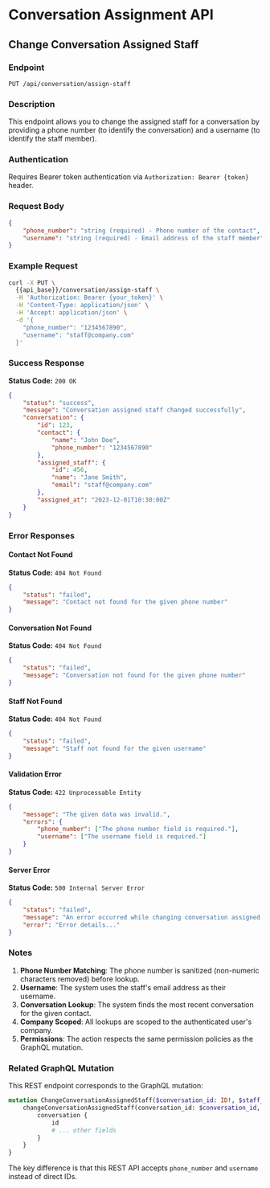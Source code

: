 # Conversation Assignment API

## Change Conversation Assigned Staff

### Endpoint
```
PUT /api/conversation/assign-staff
```

### Description
This endpoint allows you to change the assigned staff for a conversation by providing a phone number (to identify the conversation) and a username (to identify the staff member).

### Authentication
Requires Bearer token authentication via `Authorization: Bearer {token}` header.

### Request Body
```json
{
    "phone_number": "string (required) - Phone number of the contact",
    "username": "string (required) - Email address of the staff member"
}
```

### Example Request
```bash
curl -X PUT \
  {{api_base}}/conversation/assign-staff \
  -H 'Authorization: Bearer {your_token}' \
  -H 'Content-Type: application/json' \
  -H 'Accept: application/json' \
  -d '{
    "phone_number": "1234567890",
    "username": "staff@company.com"
  }'
```

### Success Response
**Status Code:** `200 OK`

```json
{
    "status": "success",
    "message": "Conversation assigned staff changed successfully",
    "conversation": {
        "id": 123,
        "contact": {
            "name": "John Doe",
            "phone_number": "1234567890"
        },
        "assigned_staff": {
            "id": 456,
            "name": "Jane Smith",
            "email": "staff@company.com"
        },
        "assigned_at": "2023-12-01T10:30:00Z"
    }
}
```

### Error Responses

#### Contact Not Found
**Status Code:** `404 Not Found`
```json
{
    "status": "failed",
    "message": "Contact not found for the given phone number"
}
```

#### Conversation Not Found
**Status Code:** `404 Not Found`
```json
{
    "status": "failed",
    "message": "Conversation not found for the given phone number"
}
```

#### Staff Not Found
**Status Code:** `404 Not Found`
```json
{
    "status": "failed",
    "message": "Staff not found for the given username"
}
```

#### Validation Error
**Status Code:** `422 Unprocessable Entity`
```json
{
    "message": "The given data was invalid.",
    "errors": {
        "phone_number": ["The phone number field is required."],
        "username": ["The username field is required."]
    }
}
```

#### Server Error
**Status Code:** `500 Internal Server Error`
```json
{
    "status": "failed",
    "message": "An error occurred while changing conversation assigned staff",
    "error": "Error details..."
}
```

### Notes

1. **Phone Number Matching**: The phone number is sanitized (non-numeric characters removed) before lookup.
2. **Username**: The system uses the staff's email address as their username.
3. **Conversation Lookup**: The system finds the most recent conversation for the given contact.
4. **Company Scoped**: All lookups are scoped to the authenticated user's company.
5. **Permissions**: The action respects the same permission policies as the GraphQL mutation.

### Related GraphQL Mutation
This REST endpoint corresponds to the GraphQL mutation:
```graphql
mutation ChangeConversationAssignedStaff($conversation_id: ID!, $staff_id: ID!) {
    changeConversationAssignedStaff(conversation_id: $conversation_id, staff_id: $staff_id) {
        conversation {
            id
            # ... other fields
        }
    }
}
```

The key difference is that this REST API accepts `phone_number` and `username` instead of direct IDs.
